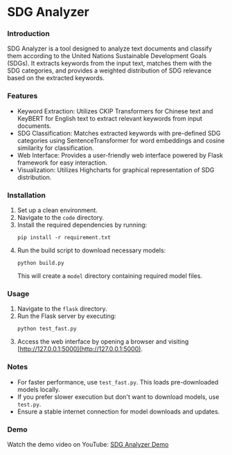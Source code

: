 # SDG Analyzer

### Introduction
SDG Analyzer is a tool designed to analyze text documents and classify them according to the United Nations Sustainable Development Goals (SDGs). It extracts keywords from the input text, matches them with the SDG categories, and provides a weighted distribution of SDG relevance based on the extracted keywords.

### Features
- Keyword Extraction: Utilizes CKIP Transformers for Chinese text and KeyBERT for English text to extract relevant keywords from input documents.
- SDG Classification: Matches extracted keywords with pre-defined SDG categories using SentenceTransformer for word embeddings and cosine similarity for classification.
- Web Interface: Provides a user-friendly web interface powered by Flask framework for easy interaction.
- Visualization: Utilizes Highcharts for graphical representation of SDG distribution.

### Installation
1. Set up a clean environment.
2. Navigate to the `code` directory.
3. Install the required dependencies by running:
   ```
   pip install -r requirement.txt
   ```
4. Run the build script to download necessary models:
   ```
   python build.py
   ```
   This will create a `model` directory containing required model files.

### Usage
1. Navigate to the `flask` directory.
2. Run the Flask server by executing:
   ```
   python test_fast.py
   ```
3. Access the web interface by opening a browser and visiting [http://127.0.0.1:5000](http://127.0.0.1:5000).

### Notes
- For faster performance, use `test_fast.py`. This loads pre-downloaded models locally.
- If you prefer slower execution but don't want to download models, use `test.py`.
- Ensure a stable internet connection for model downloads and updates.


### Demo
Watch the demo video on YouTube: [SDG Analyzer Demo](https://youtu.be/dgrzvQBPfAA)


